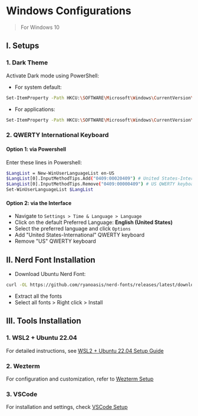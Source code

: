 # Windows Configurations
> For Windows 10

## I. Setups
### 1. Dark Theme
Activate Dark mode using PowerShell:
- For system default:
```sh
Set-ItemProperty -Path HKCU:\SOFTWARE\Microsoft\Windows\CurrentVersion\Themes\Personalize -Name SystemUsesLightTheme -Value 0 -Type Dword -Force
```
- For applications:
```sh
Set-ItemProperty -Path HKCU:\SOFTWARE\Microsoft\Windows\CurrentVersion\Themes\Personalize -Name AppsUseLightTheme -Value 0 -Type Dword -Force
```

### 2. QWERTY International Keyboard
#### Option 1: via Powershell
Enter these lines in Powershell:
```sh
$LangList = New-WinUserLanguageList en-US
$LangList[0].InputMethodTips.Add("0409:00020409") # United States-International QWERTY keyboard
$LangList[0].InputMethodTips.Remove("0409:00000409") # US QWERTY keyboard
Set-WinUserLanguageList $LangList
```

#### Option 2: via the Interface
- Navigate to `Settings > Time & Language > Language`
- Click on the default Preferred Language: **English (United States)**
- Select the preferred language and click `Options`
- Add "United States-International" QWERTY keyboard
- Remove "US" QWERTY keyboard

## II. Nerd Font Installation
- Download Ubuntu Nerd Font:
```sh
curl -OL https://github.com/ryanoasis/nerd-fonts/releases/latest/download/UbuntuMono.zip
```
- Extract all the fonts
- Select all fonts > Right click > Install

## III. Tools Installation
### 1. WSL2 + Ubuntu 22.04
For detailed instructions, see [WSL2 + Ubuntu 22.04 Setup Guide](wsl2/README.md)

### 2. Wezterm
For configuration and customization, refer to [Wezterm Setup](wezterm/README.md)

### 3. VSCode
For installation and settings, check [VSCode Setup](vscode/README.md)